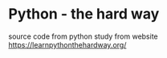 # Python - the hard way

source code from python study from website https://learnpythonthehardway.org/
